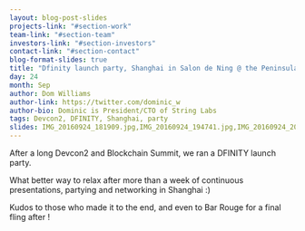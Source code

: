 ```yaml
---
layout: blog-post-slides
projects-link: "#section-work"
team-link: "#section-team"
investors-link: "#section-investors"
contact-link: "#section-contact"
blog-format-slides: true
title: "Dfinity launch party, Shanghai in Salon de Ning @ the Peninsula Hotel"
day: 24
month: Sep
author: Dom Williams
author-link: https://twitter.com/dominic_w
author-bio: Dominic is President/CTO of String Labs
tags: Devcon2, DFINITY, Shanghai, party
slides: IMG_20160924_181909.jpg,IMG_20160924_194741.jpg,IMG_20160924_201931.jpg,IMG_20160924_201959.jpg,IMG_20160924_220137.jpg
---
```


After a long Devcon2 and Blockchain Summit, we ran a DFINITY launch party.

What better way to relax after more than a week of continuous presentations, partying and networking in Shanghai :)

Kudos to those who made it to the end, and even to Bar Rouge for a final fling after !